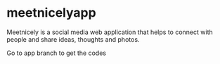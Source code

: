 # meetnicelyapp
Meetnicely is a social media web application that helps to connect with people and share ideas, thoughts and photos.

Go to app branch to get the codes
